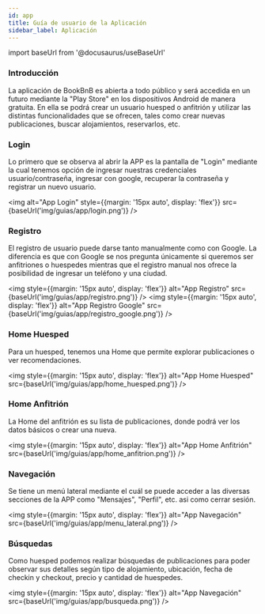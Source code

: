 ```yaml
---
id: app
title: Guía de usuario de la Aplicación
sidebar_label: Aplicación
---
```


import baseUrl from '@docusaurus/useBaseUrl'

### Introducción

La aplicación de BookBnB es abierta a todo público y será accedida en un futuro mediante la "Play Store" en los dispositivos Android de manera gratuita. En ella se podrá crear un usuario huesped o anfitrión y utilizar las distintas funcionalidades que se ofrecen, tales como crear nuevas publicaciones, buscar alojamientos, reservarlos, etc.

### Login
Lo primero que se observa al abrir la APP es la pantalla de "Login" mediante la cual tenemos opción de ingresar nuestras credenciales usuario/contraseña, ingresar con google, recuperar la contraseña y registrar un nuevo usuario.

<img alt="App Login" style={{margin: '15px auto', display: 'flex'}} src={baseUrl('img/guias/app/login.png')} />

### Registro

El registro de usuario puede darse tanto manualmente como con Google. La diferencia es que con Google se nos pregunta únicamente si queremos ser anfitriones o huespedes mientras que el registro manual nos ofrece la posibilidad de ingresar un teléfono y una ciudad.

<img style={{margin: '15px auto', display: 'flex'}} alt="App Registro" src={baseUrl('img/guias/app/registro.png')} />
<img style={{margin: '15px auto', display: 'flex'}} alt="App Registro Google" src={baseUrl('img/guias/app/registro_google.png')} />

### Home Huesped

Para un huesped, tenemos una Home que permite explorar publicaciones o ver recomendaciones.

<img style={{margin: '15px auto', display: 'flex'}} alt="App Home Huesped" src={baseUrl('img/guias/app/home_huesped.png')} />

### Home Anfitrión

La Home del anfitrión es su lista de publicaciones, donde podrá ver los datos básicos o crear una nueva.

<img style={{margin: '15px auto', display: 'flex'}} alt="App Home Anfitrión" src={baseUrl('img/guias/app/home_anfitrion.png')} />

### Navegación

Se tiene un menú lateral mediante el cuál se puede acceder a las diversas secciones de la APP como "Mensajes", "Perfil", etc. asi como cerrar sesión.

<img style={{margin: '15px auto', display: 'flex'}} alt="App Navegación" src={baseUrl('img/guias/app/menu_lateral.png')} />

### Búsquedas

Como huesped podemos realizar búsquedas de publicaciones para poder observar sus detalles según tipo de alojamiento, ubicación, fecha de checkin y checkout, precio y cantidad de huespedes.

<img style={{margin: '15px auto', display: 'flex'}} alt="App Navegación" src={baseUrl('img/guias/app/busqueda.png')} />
